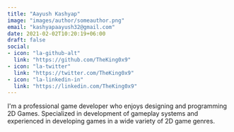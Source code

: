 ```yaml
---
title: "Aayush Kashyap"
image: "images/author/someauthor.png"
email: "kashyapaayush32@gmail.com"
date: 2021-02-02T10:20:19+06:00
draft: false
social:
- icon: "la-github-alt"
  link: "https://github.com/TheKing0x9"
- icon: "la-twitter"
  link: "https://twitter.com/TheKing0x9"
- icon: "la-linkedin-in"
  link: "https://linkedin.com/TheKing0x9"
---
```


I'm a professional game developer who enjoys designing and programming 2D Games.
Specialized in development of gameplay systems and experienced in developing 
games in a wide variety of 2D game genres.
